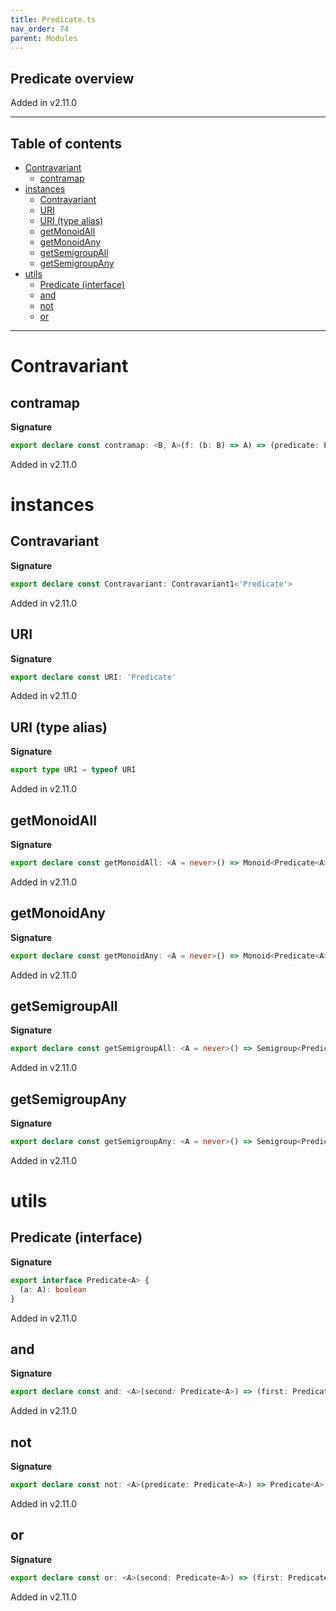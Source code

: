 ```yaml
---
title: Predicate.ts
nav_order: 74
parent: Modules
---
```


## Predicate overview

Added in v2.11.0

---

<h2 class="text-delta">Table of contents</h2>

- [Contravariant](#contravariant)
  - [contramap](#contramap)
- [instances](#instances)
  - [Contravariant](#contravariant-1)
  - [URI](#uri)
  - [URI (type alias)](#uri-type-alias)
  - [getMonoidAll](#getmonoidall)
  - [getMonoidAny](#getmonoidany)
  - [getSemigroupAll](#getsemigroupall)
  - [getSemigroupAny](#getsemigroupany)
- [utils](#utils)
  - [Predicate (interface)](#predicate-interface)
  - [and](#and)
  - [not](#not)
  - [or](#or)

---

# Contravariant

## contramap

**Signature**

```ts
export declare const contramap: <B, A>(f: (b: B) => A) => (predicate: Predicate<A>) => Predicate<B>
```

Added in v2.11.0

# instances

## Contravariant

**Signature**

```ts
export declare const Contravariant: Contravariant1<'Predicate'>
```

Added in v2.11.0

## URI

**Signature**

```ts
export declare const URI: 'Predicate'
```

Added in v2.11.0

## URI (type alias)

**Signature**

```ts
export type URI = typeof URI
```

Added in v2.11.0

## getMonoidAll

**Signature**

```ts
export declare const getMonoidAll: <A = never>() => Monoid<Predicate<A>>
```

Added in v2.11.0

## getMonoidAny

**Signature**

```ts
export declare const getMonoidAny: <A = never>() => Monoid<Predicate<A>>
```

Added in v2.11.0

## getSemigroupAll

**Signature**

```ts
export declare const getSemigroupAll: <A = never>() => Semigroup<Predicate<A>>
```

Added in v2.11.0

## getSemigroupAny

**Signature**

```ts
export declare const getSemigroupAny: <A = never>() => Semigroup<Predicate<A>>
```

Added in v2.11.0

# utils

## Predicate (interface)

**Signature**

```ts
export interface Predicate<A> {
  (a: A): boolean
}
```

Added in v2.11.0

## and

**Signature**

```ts
export declare const and: <A>(second: Predicate<A>) => (first: Predicate<A>) => Predicate<A>
```

Added in v2.11.0

## not

**Signature**

```ts
export declare const not: <A>(predicate: Predicate<A>) => Predicate<A>
```

Added in v2.11.0

## or

**Signature**

```ts
export declare const or: <A>(second: Predicate<A>) => (first: Predicate<A>) => Predicate<A>
```

Added in v2.11.0

